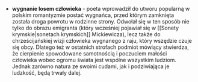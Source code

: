 - **wygnanie losem człowieka** - poeta wprowadził do utworu popularną w polskim romantyzmie postać wygnańca, przed którym zamknięta została droga powrotu w rodzinne strony. Odwołał się w ten sposób nie tylko do obrazu emigranta (który wcześniej pojawiał się w [[Sonety krymskie|sonetach krymskich]] Mickiewicza), lecz także do chrześcijańskiej wizji człowieka wygnanego z raju, który wszędzie czuje się obcy. Dlatego też w ostatnich strofach podmiot mówiący stwierdza, że cierpienie spowodowane samotnością i poczuciem małości człowieka wobec ogromu świata jest wspólne wszystkim ludziom. Jednak zarówno natura ze swoimi cudami, jak i podziwiająca je ludzkość, będą trwały dalej.